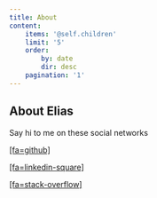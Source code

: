 ```yaml
---
title: About
content:
    items: '@self.children'
    limit: '5'
    order:
        by: date
        dir: desc
    pagination: '1'
---
```


## About Elias


Say hi to me on these social networks

[[fa=github]](https://github.com/Raboo)

[[fa=linkedin-square]](https://linkedin.com/in/elias82)

[[fa=stack-overflow]](https://stackoverflow.com/users/1425670/raboo)
